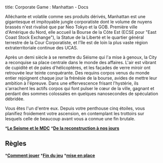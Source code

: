 title: Corporate Game : Manhattan - Docs

Alléchante et volatile comme ses produits dérivés, Manhattan est une gigantesque et impitoyable jungle corporatiste dont le volume de nuyens brassés n'est rivalisé que par Neo Tokyo et la GOB. Première ville d'Amérique du Nord, elle accueil la Bourse de la Côte Est (ECSE pour "East Coast Stock Exchange"), la Statue de la Liberté et le quartier général terrestre de la Cour Corporatiste, et l'île est de loin la plus vaste région extraterritoriale continue des UCAS.

Après un demi siècle à se remettre du Séisme qui l'a mise à genoux, la City a reconquise sa place centrale dans le monde des affaires. L'air est vibrant de cupidité et de pales d'hélicoptères, et les façades de verre miroir ont retrouvée leur teinte conquérante. Des requins corpos venus du monde entier rejoignent chaque jour la frénésie de la bourse, avides de mettre leur ambition à l'épreuve. Dans une effervescence frisant l'hystérie, ils s'arrachent les actifs corpos qui font pulser le cœur de la ville, gagnant et perdant des sommes colossales en quelques nanosecondes de spéculation débridée.

Vous êtes l'un d'entre eux. Depuis votre penthouse cinq étoiles, vous planifiez froidement votre ascension, en contemplant les trottoirs sur lesquels celle de beaucoup avant vous a connue une fin brutale.

*[**Le Seisme et le MDC**](seisme.md)
*[**De la reconstruction à nos jours**](reconstruction.md)

## Règles

*[**Comment jouer**](rules.md)
*[**Fin du jeu**](endgame.md)
*[**mise en place**](start.md)
